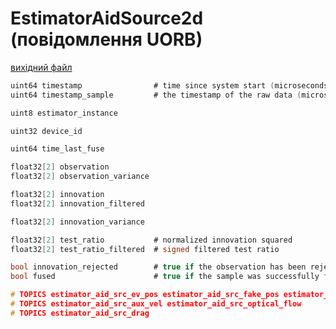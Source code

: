 # EstimatorAidSource2d (повідомлення UORB)



[вихідний файл](https://github.com/PX4/PX4-Autopilot/blob/release/1.15/msg/EstimatorAidSource2d.msg)

```c
uint64 timestamp                # time since system start (microseconds)
uint64 timestamp_sample         # the timestamp of the raw data (microseconds)

uint8 estimator_instance

uint32 device_id

uint64 time_last_fuse

float32[2] observation
float32[2] observation_variance

float32[2] innovation
float32[2] innovation_filtered

float32[2] innovation_variance

float32[2] test_ratio           # normalized innovation squared
float32[2] test_ratio_filtered  # signed filtered test ratio

bool innovation_rejected        # true if the observation has been rejected
bool fused                      # true if the sample was successfully fused

# TOPICS estimator_aid_src_ev_pos estimator_aid_src_fake_pos estimator_aid_src_gnss_pos estimator_aid_src_aux_global_position
# TOPICS estimator_aid_src_aux_vel estimator_aid_src_optical_flow
# TOPICS estimator_aid_src_drag

```
